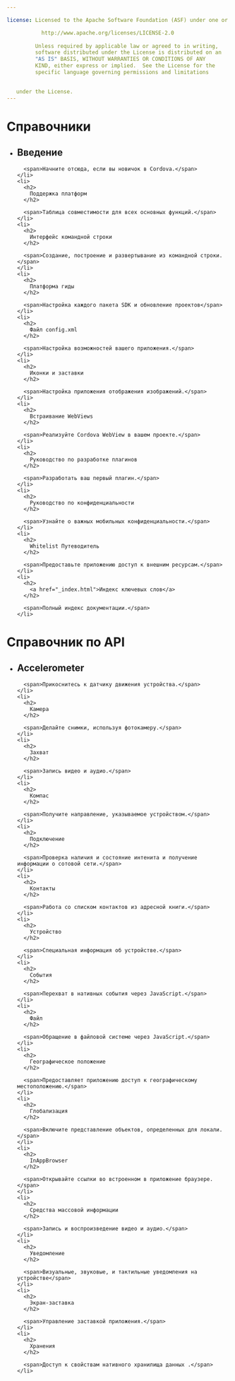 ```yaml
---

license: Licensed to the Apache Software Foundation (ASF) under one or more contributor license agreements. See the NOTICE file distributed with this work for additional information regarding copyright ownership. The ASF licenses this file to you under the Apache License, Version 2.0 (the "License"); you may not use this file except in compliance with the License. You may obtain a copy of the License at

           http://www.apache.org/licenses/LICENSE-2.0
    
         Unless required by applicable law or agreed to in writing,
         software distributed under the License is distributed on an
         "AS IS" BASIS, WITHOUT WARRANTIES OR CONDITIONS OF ANY
         KIND, either express or implied.  See the License for the
         specific language governing permissions and limitations
    

   under the License.
---
```


<div id="home">
  <h1>
    Справочники
  </h1>
  
  <ul>
    <li>
      <h2>
        Введение
      </h2>
      
      <span>Начните отсюда, если вы новичок в Cordova.</span>
    </li>
    <li>
      <h2>
        Поддержка платформ
      </h2>
      
      <span>Таблица совместимости для всех основных функций.</span>
    </li>
    <li>
      <h2>
        Интерфейс командной строки
      </h2>
      
      <span>Создание, построение и развертывание из командной строки.</span>
    </li>
    <li>
      <h2>
        Платформа гиды
      </h2>
      
      <span>Настройка каждого пакета SDK и обновление проектов</span>
    </li>
    <li>
      <h2>
        Файл config.xml
      </h2>
      
      <span>Настройка возможностей вашего приложения.</span>
    </li>
    <li>
      <h2>
        Иконки и заставки
      </h2>
      
      <span>Настройка приложения отображения изображений.</span>
    </li>
    <li>
      <h2>
        Встраивание WebViews
      </h2>
      
      <span>Реализуйте Cordova WebView в вашем проекте.</span>
    </li>
    <li>
      <h2>
        Руководство по разработке плагинов
      </h2>
      
      <span>Разработать ваш первый плагин.</span>
    </li>
    <li>
      <h2>
        Руководство по конфиденциальности
      </h2>
      
      <span>Узнайте о важных мобильных конфиденциальности.</span>
    </li>
    <li>
      <h2>
        Whitelist Путеводитель
      </h2>
      
      <span>Предоставьте приложению доступ к внешним ресурсам.</span>
    </li>
    <li>
      <h2>
        <a href="_index.html">Индекс ключевых слов</a>
      </h2>
      
      <span>Полный индекс документации.</span>
    </li>
  </ul>
  
  <h1>
    Справочник по API
  </h1>
  
  <ul>
    <li>
      <h2>
        Accelerometer
      </h2>
      
      <span>Прикоснитесь к датчику движения устройства.</span>
    </li>
    <li>
      <h2>
        Камера
      </h2>
      
      <span>Делайте снимки, используя фотокамеру.</span>
    </li>
    <li>
      <h2>
        Захват
      </h2>
      
      <span>Запись видео и аудио.</span>
    </li>
    <li>
      <h2>
        Компас
      </h2>
      
      <span>Получите направление, указываемое устройством.</span>
    </li>
    <li>
      <h2>
        Подключение
      </h2>
      
      <span>Проверка наличия и состояние интенита и получение информации о сотовой сети.</span>
    </li>
    <li>
      <h2>
        Контакты
      </h2>
      
      <span>Работа со списком контактов из адресной книги.</span>
    </li>
    <li>
      <h2>
        Устройство
      </h2>
      
      <span>Специальная информация об устройстве.</span>
    </li>
    <li>
      <h2>
        События
      </h2>
      
      <span>Перехват в нативных события через JavaScript.</span>
    </li>
    <li>
      <h2>
        Файл
      </h2>
      
      <span>Обращение в файловой системе через JavaScript.</span>
    </li>
    <li>
      <h2>
        Географическое положение
      </h2>
      
      <span>Предоставляет приложению доступ к географическому местоположению.</span>
    </li>
    <li>
      <h2>
        Глобализация
      </h2>
      
      <span>Включите представление объектов, определенных для локали.</span>
    </li>
    <li>
      <h2>
        InAppBrowser
      </h2>
      
      <span>Открывайте ссылки во встроенном в приложение браузере.</span>
    </li>
    <li>
      <h2>
        Средства массовой информации
      </h2>
      
      <span>Запись и воспроизведение видео и аудио.</span>
    </li>
    <li>
      <h2>
        Уведомление
      </h2>
      
      <span>Визуальные, звуковые, и тактильные уведомления на устройстве</span>
    </li>
    <li>
      <h2>
        Экран-заставка
      </h2>
      
      <span>Управление заставкой приложения.</span>
    </li>
    <li>
      <h2>
        Хранения
      </h2>
      
      <span>Доступ к свойствам нативного хранилища данных .</span>
    </li>
  </ul>
</div>